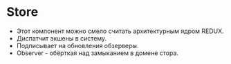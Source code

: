 # Store

- Этот компонент можно смело считать архитектурным ядром REDUX.
- Диспатчит экшены в систему.
- Подписывает на обновления обзерверы.
- Observer - обёрткая над замыканием в домене стора.
